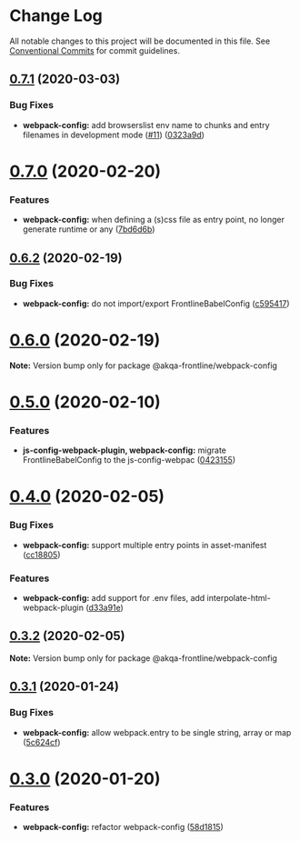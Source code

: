 # Change Log

All notable changes to this project will be documented in this file.
See [Conventional Commits](https://conventionalcommits.org) for commit guidelines.

## [0.7.1](https://github.com/akqa-frontline/frontline/compare/v0.7.0...v0.7.1) (2020-03-03)


### Bug Fixes

* **webpack-config:** add browserslist env name to chunks and entry filenames in development mode ([#11](https://github.com/akqa-frontline/frontline/issues/11)) ([0323a9d](https://github.com/akqa-frontline/frontline/commit/0323a9d81dad7814a209a3aafacdf8aa167e6006))





# [0.7.0](https://github.com/akqa-frontline/frontline/compare/v0.6.2...v0.7.0) (2020-02-20)


### Features

* **webpack-config:** when defining a (s)css file as entry point, no longer generate runtime or any ([7bd6d6b](https://github.com/akqa-frontline/frontline/commit/7bd6d6b0418e006cee8700abbf113223e8ce15e8))





## [0.6.2](https://github.com/akqa-frontline/frontline/compare/v0.6.0...v0.6.2) (2020-02-19)


### Bug Fixes

* **webpack-config:** do not import/export FrontlineBabelConfig ([c595417](https://github.com/akqa-frontline/frontline/commit/c595417ed8e166546f58efdf3995b7804c266390))





# [0.6.0](https://github.com/akqa-frontline/frontline/compare/v0.5.0...v0.6.0) (2020-02-19)

**Note:** Version bump only for package @akqa-frontline/webpack-config





# [0.5.0](https://github.com/akqa-frontline/frontline/compare/v0.4.0...v0.5.0) (2020-02-10)


### Features

* **js-config-webpack-plugin, webpack-config:** migrate FrontlineBabelConfig to the js-config-webpac ([0423155](https://github.com/akqa-frontline/frontline/commit/0423155fa97a2071f934906b3262e963fa2d2af1))





# [0.4.0](https://github.com/akqa-frontline/frontline/compare/v0.3.2...v0.4.0) (2020-02-05)


### Bug Fixes

* **webpack-config:** support multiple entry points in asset-manifest ([cc18805](https://github.com/akqa-frontline/frontline/commit/cc18805d314181e446b015c0a419afcfbd1e2621))


### Features

* **webpack-config:** add support for .env files, add interpolate-html-webpack-plugin ([d33a91e](https://github.com/akqa-frontline/frontline/commit/d33a91e99b854ffb9578d49727378321057c6607))





## [0.3.2](https://github.com/akqa-frontline/frontline/compare/v0.3.1...v0.3.2) (2020-02-05)

**Note:** Version bump only for package @akqa-frontline/webpack-config





## [0.3.1](https://github.com/akqa-frontline/frontline/compare/v0.3.0...v0.3.1) (2020-01-24)


### Bug Fixes

* **webpack-config:** allow webpack.entry to be single string, array or map ([5c624cf](https://github.com/akqa-frontline/frontline/commit/5c624cf5839ab1527cae68b1c03863204465f873))





# [0.3.0](https://github.com/akqa-frontline/frontline/compare/v0.2.0...v0.3.0) (2020-01-20)


### Features

* **webpack-config:** refactor webpack-config ([58d1815](https://github.com/akqa-frontline/frontline/commit/58d18159ceff2623858683f27aaa0c562946470d))
